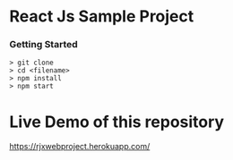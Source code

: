 # React Js Sample Project

### Getting Started

```
> git clone
> cd <filename>
> npm install
> npm start
```
# Live Demo of this repository

https://rjxwebproject.herokuapp.com/
